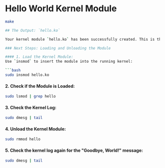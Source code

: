 # Hello World Kernel Module
```bash
make 

## The Output: `hello.ko`

Your kernel module `hello.ko` has been successfully created. This is the compiled kernel object file (module) that you can now load into the kernel.

### Next Steps: Loading and Unloading the Module

#### 1. Load the Kernel Module:
Use `insmod` to insert the module into the running kernel:

```bash
sudo insmod hello.ko
```

#### 2. Check if the Module is Loaded:

```bash
sudo lsmod | grep hello
```

#### 3. Check the Kernel Log:

```bash
sudo dmesg | tail
```

#### 4. Unload the Kernel Module:

```bash
sudo rmmod hello
```

#### 5. Check the kernel log again for the "Goodbye, World!" message:

```bash
sudo dmesg | tail
```